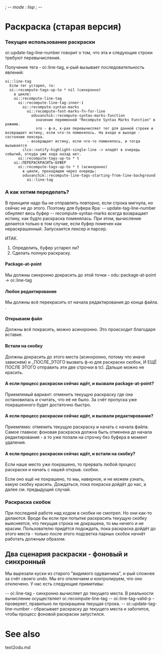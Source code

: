 ﻿; -*- mode : lisp ; -*-

Раскраска (старая версия)
=========


### Текущее использование раскраски

oi::update-tag-line-number  говорит о том, что эта и следующие строки требуют перевычисления. 

Получение тега - oi::line-tag, к-рый вызывает последовательность явлений:

````
oi::line-tag 
  Если тег устарел, то:
  oi::recompute-tags-up-to * nil (синхронно)
    в цикле:
    oi::recompute-line-tag
      oi::recompute-line-tag-inner-1
        oi::recompute-syntax-marks 
          oi::recompute-font-marks-fn-for-line
            oduvanchik::recompute-syntax-marks-function 
              значение переменной "Recompute Syntax Marks Function" в режиме. 
              это - ф-я, к-рая перевычисляет тег для данной строки и возвращает истину, если что-то поменялось. На входе и выходе - состояние лексера. 
          - возвращает истину, если что-то поменялось, и тогда вызывается
        clco::notify-highlight-single-line -> кладёт в очередь событий, откуда уже хода назад нет. 
      oi::recompute-tags-up-to * t
    oi::ПЕРЕРАСКРАСИТЬ-БУФЕР
      oi::recompute-tags-up-to * t (асинхронно)
        в цикле, проходящем через очередь: 
        oduvanchik::recompute-line-tags-starting-from-line-background
          oi::line-tag
````
### А как хотим переделать?
В принципе надо бы не отправлять повторно, если строка мигнула, но сейчас не до этого. 
Поэтому для буфера Яра:
-- update-tag-line-number обнуляет весь буфер 
-- recompute-syntax-marks всегда возвращает истину, как будто раскраска поменялась. При этом, вычисление делается только в том случае, если буфер помечен как нераскрашенный. Запускается лексер и парсер. 

 ИТАК. 
1. Определить, буфер устарел ли?
2. Сделать полную раскраску. 


#### Package-at-point
Мы должны синхронно докрасить до этой точки - odu::package-at-point -> oi::line-tag 

#### Любое редактирование
Мы должны всё перекрасить от начала редактирования до конца файла.
.

#### Открываем файл
Должны всё покрасить, можно асинхронно. Это происходит благодаря вставке.

#### Встали на скобку
Должны докрасить до этого места (асинхронно, потому что иначе зависнем) и _ПОСЛЕ_ЭТОГО
вызвать ф-ю для раскраски скобок, И ЕЩЁ ПОСЛЕ ЭТОГО отправить эти две строчки в tcl.
Дальше можно не красить. 

#### А если процесс раскраски сейчас идёт, и вызвали package-at-point?
Приемлемый вариант: отменить текущую раскраску где она остановилась и считать, что её не было. За счёт пропуска уже покрашенного будет достаточно быстро.

#### А если процесс раскраски сейчас идёт, и вызвали редактирование?
Приемлемо: отменить текущую раскраску и начать с начала файла.
Самое главное: фоновая раскраска должна быть отменена до начала редактирования - а то
уже попали на строчку без буфера в момент удаления. 

#### А если процесс раскраски сейчас идёт, и встали на скобку?
Если наше место уже покрашено, то прервать любой процесс раскраски и
начать с нашей открыв. скобки.

Если оно ещё не покрашено, то мы, наверное, и не можем узнать, какую скобку красить.
Дождаться, пока покраска дойдёт до нас, а далее см. предыдущий случай. 

### Раскраска скобок
При последней работе над кодом в скобки не смотрел. Но они как-то делаются. 
Вроде бы если при попытке раскрасить текущую скобку выясняется, что текущая строка не докрашена,
то мы ничего и не красим. Пользователю придётся подождать, пока раскраска дойдёт до этого места - 
только после этого подсветка парных скобок начнёт работать должным образом. 


Два сценария раскраски - фоновый и синхронный
--------------
Мы вырезали куски из старого "видимого одуванчика", к-рый сложнее за счёт своего undo. 
Мы его отключаем и контролируем, что оно отключено. У нас есть следующие примитивы:

-- oi::line-tag - синхронно вычисляет до текущего места. В реальности вычисление осуществляет 
      oi::recompute-line-tag
-- oi::line-tag-valid-p - проверяет, правильно ли прокрашена текущая строка.
-- oi::update-tag-line-number - сбрасывает раскраску до текущего места и заботится, чтобы процесс фоновой раскраски запустился. 

See also
========
text2odu.md
